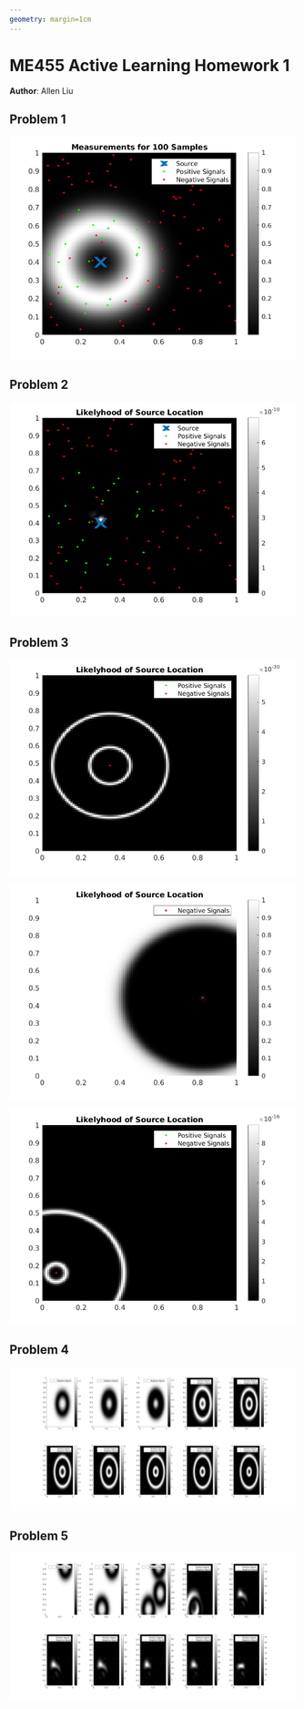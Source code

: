 ```yaml
---
geometry: margin=1cm
---
```

# ME455 Active Learning Homework 1
**Author**: Allen Liu

## Problem 1
![](Results/part1.png)

## Problem 2
![](Results/part2.png)

## Problem 3
![](Results/part3_1.png)

![](Results/part3_2.png)

![](Results/part3_3.png)

## Problem 4
![](Results/part4.png)

## Problem 5
![](Results/part5.png)